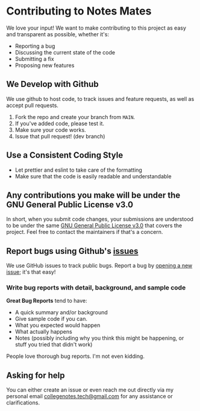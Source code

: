 # Contributing to Notes Mates

We love your input! We want to make contributing to this project as easy and transparent as possible, whether it's:

- Reporting a bug
- Discussing the current state of the code
- Submitting a fix
- Proposing new features

## We Develop with Github

We use github to host code, to track issues and feature requests, as well as accept pull requests.

1. Fork the repo and create your branch from `MAIN`.
2. If you've added code, please test it.
3. Make sure your code works.
4. Issue that pull request! (dev branch)

## Use a Consistent Coding Style

- Let prettier and eslint to take care of the formatting
- Make sure that the code is easily readable and understandable

## Any contributions you make will be under the GNU General Public License v3.0

In short, when you submit code changes, your submissions are understood to be under the same [GNU General Public License v3.0](https://github.com/ramanandkrgupta/cn/blob/master-2/LICENSE) that covers the project. Feel free to contact the maintainers if that's a concern.

## Report bugs using Github's [issues](https://github.com/ramanandkrgupta/cn//issues)

We use GitHub issues to track public bugs. Report a bug by [opening a new issue](https://github.com/ramanandkrgupta/cn//issues); it's that easy!

### Write bug reports with detail, background, and sample code

**Great Bug Reports** tend to have:

- A quick summary and/or background
- Give sample code if you can.
- What you expected would happen
- What actually happens
- Notes (possibly including why you think this might be happening, or stuff you tried that didn't work)

People love thorough bug reports. I'm not even kidding.

## Asking for help

You can either create an issue or even reach me out directly via my personal email collegenotes.tech@gmail.com for any assistance or clarifications.
